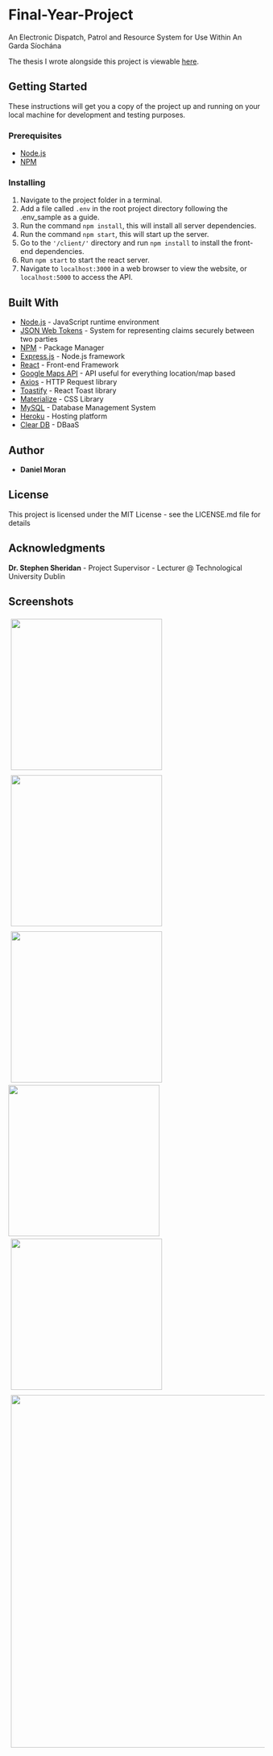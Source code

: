# Final-Year-Project
An Electronic Dispatch, Patrol and Resource System for Use Within An Garda Síochána

The thesis I wrote alongside this project is viewable [here](https://drive.google.com/file/d/1IDuP76MezxoUATNrAi-h9LBCZ5PUUah2/view?usp=sharing).

## Getting Started

These instructions will get you a copy of the project up and running on your local machine for development and testing purposes.

### Prerequisites

- [Node.js](https://nodejs.org/en/)
- [NPM](https://www.npmjs.com/)

### Installing

1. Navigate to the project folder in a terminal.
2. Add a file called ```.env``` in the root project directory following the .env_sample as a guide.
3. Run the command ```npm install```, this will install all server dependencies.
4. Run the command ```npm start```, this will start up the server.
5. Go to the ```'/client/'``` directory and run ```npm install``` to install the front-end dependencies.
6. Run ```npm start``` to start the react server.
7. Navigate to ```localhost:3000``` in a web browser to view the website, or ```localhost:5000``` to access the API.


## Built With

* [Node.js](https://nodejs.org/en/) - JavaScript runtime environment
* [JSON Web Tokens](https://jwt.io/) - System for representing claims securely between two parties
* [NPM](https://www.npmjs.com/) - Package Manager
* [Express.js](https://expressjs.com/) - Node.js framework
* [React](https://reactjs.org) - Front-end Framework
* [Google Maps API](https://developers.google.com/maps/documentation) - API useful for everything location/map based
* [Axios](https://github.com/axios/axios) - HTTP Request library
* [Toastify](https://github.com/fkhadra/react-toastify) - React Toast library
* [Materialize](https://materializecss.com/) - CSS Library
* [MySQL](https://www.mysql.com/) - Database Management System
* [Heroku](https://www.heroku.com/) - Hosting platform
* [Clear DB](https://www.cleardb.com/) - DBaaS 


## Author

* **Daniel Moran**


## License

This project is licensed under the MIT License - see the LICENSE.md file for details

## Acknowledgments

**Dr. Stephen Sheridan** - Project Supervisor - Lecturer @ Technological University Dublin

## Screenshots

<img src="https://i.imgur.com/Qb2vwvC.png" width="300" style="padding:5px">  <img src="https://i.imgur.com/HMJbOIo.png" width="300" style="padding:5px">
<img src="https://i.imgur.com/KOfD3od.png" width="300" style="padding:5px">  <img src="https://i.imgur.com/XX7WI2W.png" width="300">
<img src="https://i.imgur.com/0nizXJF.png" width="300" style="padding:5px">
<img src="https://i.imgur.com/15XNEqy.png" width="700" style="padding:5px">


